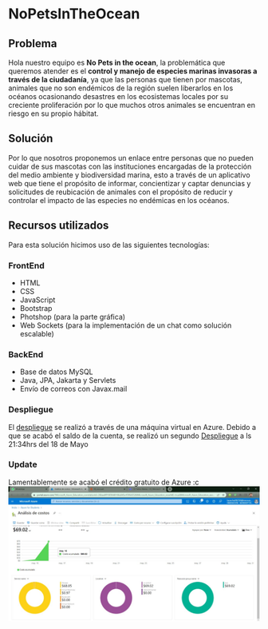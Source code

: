 ﻿# NoPetsInTheOcean
 
## Problema
 
Hola nuestro equipo es **No Pets in the ocean**, la problemática que queremos atender es el **control y manejo de especies marinas invasoras a través de la ciudadanía**, ya que las personas que tienen por mascotas, animales que no son endémicos de la región suelen liberarlos en los océanos ocasionando desastres en los ecosistemas locales por su creciente proliferación por lo que muchos otros animales se encuentran en riesgo en su propio hábitat.

## Solución

Por lo que nosotros proponemos un enlace entre personas que no pueden cuidar de sus mascotas con las instituciones encargadas de la protección del medio ambiente y biodiversidad marina, esto a través de un aplicativo web que tiene el propósito de informar, concientizar y captar denuncias y solicitudes de reubicación de animales con el propósito de reducir y controlar el impacto de las especies no endémicas en los océanos.

## Recursos utilizados

Para esta solución hicimos uso de las siguientes tecnologías:

### FrontEnd

- HTML
- CSS
- JavaScript
- Bootstrap
- Photshop (para la parte gráfica)
- Web Sockets (para la implementación de un chat como solución escalable)

### BackEnd

- Base de datos MySQL
- Java, JPA, Jakarta y Servlets
- Envío de correos con Javax.mail

### Despliegue

El [despliegue](http://40.122.237.236/NoPetsInTheOcean/public/) se realizó a través de una máquina virtual en Azure.
Debido a que se acabó el saldo de la cuenta, se realizó un segundo [Despliegue](http://20.248.206.160/NoPetsInTheOcean/public/) a ls 21:34hrs del 18 de Mayo

### Update

Lamentablemente se acabó el crédito gratuito de Azure :c
![Quota exceeded](https://github.com/Nika-exe/NoPetsInTheOcean/blob/main/WhatsApp%20Image%202022-05-17%20at%2011.31.24%20AM.jpeg)
